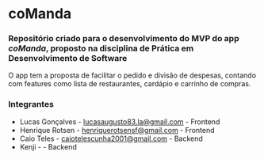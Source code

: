 # coManda

### Repositório criado para o desenvolvimento do MVP do app _coManda_, proposto na disciplina de Prática em Desenvolvimento de Software

O app tem a proposta de facilitar o pedido e divisão de despesas, contando com features como lista de restaurantes, cardápio e carrinho de compras.

### Integrantes
- Lucas Gonçalves - lucasaugusto83.la@gmail.com - Frontend
- Henrique Rotsen - henriquerotsensf@gmail.com - Frontend
- Caio Teles - caiotelescunha2001@gmail.com - Backend
- Kenji - - Backend
